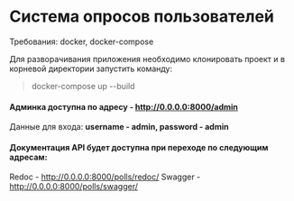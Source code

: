 # Система опросов пользователей

Требования: docker, docker-compose

Для разворачивания приложения необходимо клонировать проект и в корневой директории запустить команду:
> docker-compose up --build

#### Админка доступна по адресу - http://0.0.0.0:8000/admin
Данные для входа:
**username - admin,
password - admin**

#### Документация API будет доступна при переходе по следующим адресам:
Redoc - http://0.0.0.0:8000/polls/redoc/
Swagger - http://0.0.0.0:8000/polls/swagger/